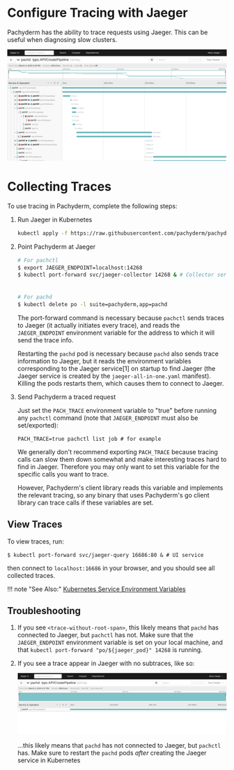 # Configure Tracing with Jaeger

Pachyderm has the ability to trace requests using Jaeger. This
can be useful when diagnosing slow clusters.

![Successful Trace](../../assets/images/healthy.png)

# Collecting Traces

To use tracing in Pachyderm, complete the following steps:

1. Run Jaeger in Kubernetes

    ```bash
    kubectl apply -f https://raw.githubusercontent.com/pachyderm/pachyderm/master/etc/deploy/tracing/jaeger-all-in-one.yaml
    ```

2. Point Pachyderm at Jaeger

    ```bash
    # For pachctl
    $ export JAEGER_ENDPOINT=localhost:14268
    $ kubectl port-forward svc/jaeger-collector 14268 & # Collector service


    # For pachd
    $ kubectl delete po -l suite=pachyderm,app=pachd
    ```
    The port-forward command is necessary because `pachctl` sends traces to
    Jaeger (it actually initiates every trace), and reads the `JAEGER_ENDPOINT`
    environment variable for the address to which it will send the trace info.

    Restarting the `pachd` pod is necessary because `pachd` also sends trace
    information to Jaeger, but it reads the environment variables corresponding
    to the Jaeger service[1] on startup to find Jaeger (the Jaeger service is
    created by the `jaeger-all-in-one.yaml` manifest). Killing the pods
    restarts them, which causes them to connect to Jaeger.

3. Send Pachyderm a traced request

    Just set the `PACH_TRACE` environment variable to "true" before
    running any `pachctl` command (note that `JAEGER_ENDPOINT` must also be
    set/exported):
    ```
    PACH_TRACE=true pachctl list job # for example
    ```

    We generally don't recommend exporting `PACH_TRACE` because
    tracing calls can slow them down somewhat and make interesting traces hard
    to find in Jaeger.  Therefore you may only want to set this variable for
    the specific calls you want to trace.

    However, Pachyderm's client library reads this variable and implements the
    relevant tracing, so any binary that uses Pachyderm's go client library can
    trace calls if these variables are set.

## View Traces

To view traces, run:
```
$ kubectl port-forward svc/jaeger-query 16686:80 & # UI service

```
then connect to `localhost:16686` in your browser, and you should see all
collected traces.

!!! note "See Also:"
    [Kubernetes Service Environment Variables](https://kubernetes.io/docs/concepts/services-networking/service/#environment-variables)

## Troubleshooting

1. If you see `<trace-without-root-span>`, this likely means that `pachd` has
    connected to Jaeger, but `pachctl` has not. Make sure that the
    `JAEGER_ENDPOINT` environment variable is set on your local machine, and
    that `kubectl port-forward "po/${jaeger_pod}" 14268` is running.

2. If you see a trace appear in Jaeger with no subtraces, like so:

    ![Trace with no children](../../assets/images/no-traces.png)

    ...this likely means that `pachd` has not connected to Jaeger, but
    `pachctl` has. Make sure to restart the `pachd` pods *after* creating the
    Jaeger service in Kubernetes
